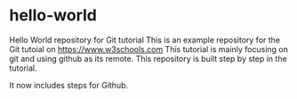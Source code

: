 # hello-world
Hello World repository for Git tutorial
This is an example repository for the Git tutoial on https://www.w3schools.com
This tutorial is mainly focusing on git and using github as its remote.
This repository is built step by step in the tutorial.

It now includes steps for Github.

